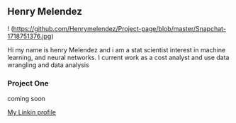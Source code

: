 ## Henry Melendez
! (https://github.com/Henrymelendez/Project-page/blob/master/Snapchat-1718751376.jpg)

Hi my name is henry Melendez and i am a stat scientist interest in machine learning, and neural networks. I current work as a cost analyst and use data wrangling and data analysis 



### Project One
coming soon 




[My Linkin profile](https://www.linkedin.com/in/henrymelendez/)



